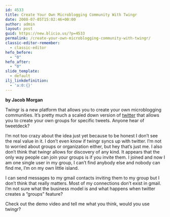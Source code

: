 ```yaml
---
id: 4533
title: Create Your Own Microblogging Community With Twingr
date: 2008-07-05T15:02:46+00:00
author: admin
layout: post
guid: https://new.blicio.us/?p=4533
permalink: /create-your-own-microblogging-community-with-twingr/
classic-editor-remember:
  - classic-editor
hefo_before:
  - "0"
hefo_after:
  - "0"
slide_template:
  - default
ilj_linkdefinition:
  - 'a:0:{}'
---
```

**by Jacob Morgan**

Twingr is a new platform that allows you to create your own microblogging communities. It’s pretty much a scaled down version of [twitter](https://new.blicio.us/how-to-promote-your-startup-using-twitter/) that allows you to create your own groups for specific tweets. Anyone hear of tweetdeck?

I’m not too crazy about the idea just yet because to be honest I don’t see the real value in it. I don’t even know if twingr syncs up with twitter. I’m not to worried about groups or organization either, but hey that’s just me. I also don’t think that twingr allows for discovery of any kind. It appears that the only way people can join your groups is if you invite them. I joined and now I am one single user in my group, I can’t find anybody else and nobody can find me, I’m on my own little island.

I can send messages to my gmail contacts inviting them to my group but I don’t think that really matters. Most of my connections don’t exist in gmail. I’m not sure what the business model is and what happens when twitter creates a “groups” feature?

Check out the demo video and tell me what you think, would you use twingr?